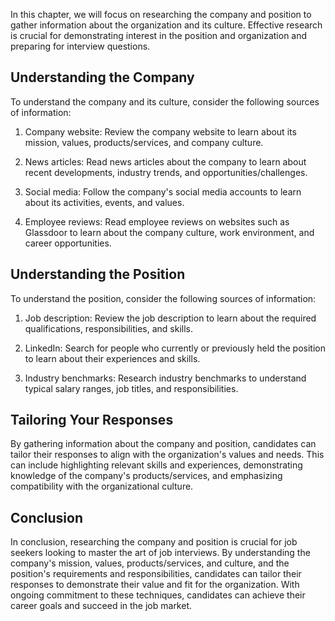 
In this chapter, we will focus on researching the company and position to gather information about the organization and its culture. Effective research is crucial for demonstrating interest in the position and organization and preparing for interview questions.

Understanding the Company
-------------------------

To understand the company and its culture, consider the following sources of information:

1. Company website: Review the company website to learn about its mission, values, products/services, and company culture.

2. News articles: Read news articles about the company to learn about recent developments, industry trends, and opportunities/challenges.

3. Social media: Follow the company's social media accounts to learn about its activities, events, and values.

4. Employee reviews: Read employee reviews on websites such as Glassdoor to learn about the company culture, work environment, and career opportunities.

Understanding the Position
--------------------------

To understand the position, consider the following sources of information:

1. Job description: Review the job description to learn about the required qualifications, responsibilities, and skills.

2. LinkedIn: Search for people who currently or previously held the position to learn about their experiences and skills.

3. Industry benchmarks: Research industry benchmarks to understand typical salary ranges, job titles, and responsibilities.

Tailoring Your Responses
------------------------

By gathering information about the company and position, candidates can tailor their responses to align with the organization's values and needs. This can include highlighting relevant skills and experiences, demonstrating knowledge of the company's products/services, and emphasizing compatibility with the organizational culture.

Conclusion
----------

In conclusion, researching the company and position is crucial for job seekers looking to master the art of job interviews. By understanding the company's mission, values, products/services, and culture, and the position's requirements and responsibilities, candidates can tailor their responses to demonstrate their value and fit for the organization. With ongoing commitment to these techniques, candidates can achieve their career goals and succeed in the job market.
